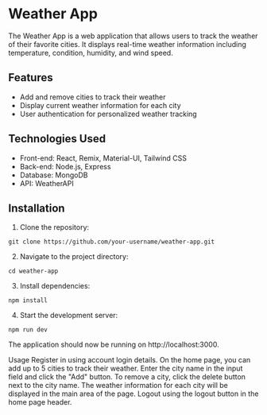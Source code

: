 # Weather App

The Weather App is a web application that allows users to track the weather of their favorite cities. It displays real-time weather information including temperature, condition, humidity, and wind speed.

## Features

- Add and remove cities to track their weather
- Display current weather information for each city
- User authentication for personalized weather tracking

## Technologies Used

- Front-end: React, Remix, Material-UI, Tailwind CSS
- Back-end: Node.js, Express
- Database: MongoDB
- API: WeatherAPI

## Installation

1. Clone the repository:

```shell
git clone https://github.com/your-username/weather-app.git
```

2. Navigate to the project directory:

```shell
cd weather-app
```

3. Install dependencies:

```shell
npm install
```

4. Start the development server:

```shell
npm run dev
```

The application should now be running on http://localhost:3000.

Usage
Register in using account login details.
On the home page, you can add up to 5 cities to track their weather. Enter the city name in the input field and click the "Add" button.
To remove a city, click the delete button next to the city name.
The weather information for each city will be displayed in the main area of the page.
Logout using the logout button in the home page header.
